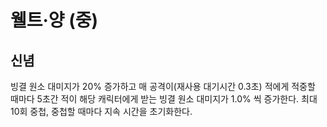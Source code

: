 # 웰트·양 (중)

## 신념

빙결 원소 대미지가 20% 증가하고 매 공격이(재사용 대기시간 0.3초) 적에게 적중할 때마다 5초간 적이 해당 캐릭터에게 받는 빙결 원소 대미지가 1.0% 씩 증가한다. 최대 10회 중첩, 중첩할 때마다 지속 시간을 초기화한다.
